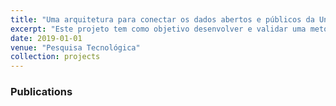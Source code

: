 ```yaml
---
title: "Uma arquitetura para conectar os dados abertos e públicos da Universidade Federal do Maranhão"
excerpt: "Este projeto tem como objetivo desenvolver e validar uma metodologia para migrar os dados abertos e públicos da Universidade Federal do Maranhão para o paradigma de Dados Conectados. Uma das grandes vantagens desse paradigma é a possibilidade de integrar um grande volume de dados, através de links, criando um grande banco de dados na Web. Além disso, a utilização da linguagem SPARQL permitirá consultas elaboradas, que integram diversos recursos. Evitando assim várias requisições diferentes a cada recurso, ou seja, um servidor de dados conectados é capaz de consultar e retornar apenas os dados solicitados. Partes desta metodologia já foram testadas e validadas para um conjunto menor de dados em trabalhos e orientações anteriores. O objetivo deste projeto é concluir, revisando e expandido alguns trabalhos anteriores."
date: 2019-01-01
venue: "Pesquisa Tecnológica"
collection: projects
---
```


### Publications
